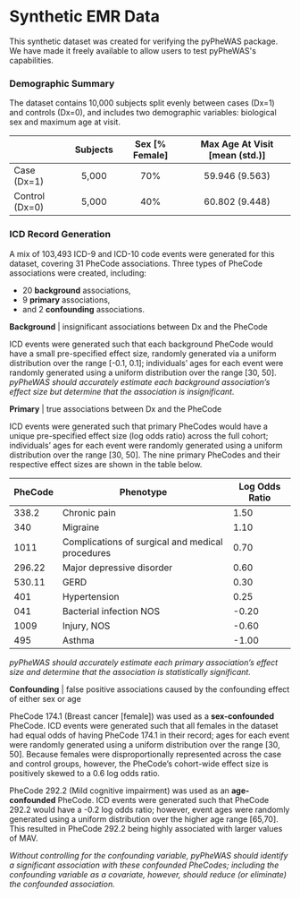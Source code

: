 # Synthetic EMR Data

This synthetic dataset was created for verifying the pyPheWAS package. We have made it freely available to allow users to test pyPheWAS's capabilities.

### Demographic Summary

The dataset contains 10,000 subjects split evenly between cases (Dx=1)
and controls (Dx=0), and includes two demographic variables: biological
sex and maximum age at visit.

|                | Subjects | Sex [% Female] | Max Age At Visit [mean (std.)] |
| -------------- |:-------: | :------------: | :----------------------------: |
| Case (Dx=1)    | 5,000    | 70%            | 59.946 (9.563)                 |
| Control (Dx=0) | 5,000    | 40%            | 60.802 (9.448)                 |

### ICD Record Generation
A mix of 103,493 ICD-9 and ICD-10 code events were generated for this dataset,
covering 31 PheCode associations. Three types of PheCode associations were created, including:
* 20 **background** associations,
* 9 **primary** associations,
* and 2 **confounding** associations.

**Background** | insignificant associations between Dx and the PheCode

ICD events were generated such that each background PheCode would have a small pre-specified effect size, randomly generated via a uniform distribution over the range [-0.1, 0.1]; individuals’ ages for each event were randomly generated using a uniform distribution over the range [30, 50]. *pyPheWAS should accurately estimate each background association’s effect size but determine that the association is insignificant.*

**Primary** | true associations between Dx and the PheCode

ICD events were generated such that primary PheCodes would have a unique pre-specified effect size (log odds ratio) across the full cohort; individuals’ ages for each event were randomly generated using a uniform distribution over the range [30, 50]. The nine primary PheCodes and their respective effect
sizes are shown in the table below.

| PheCode | Phenotype                                        | Log Odds Ratio |
| ------- |------------------------------------------------- | -------------- |
| 338.2   | Chronic pain                                     | 1.50           |
| 340     | Migraine                                         | 1.10           |
| 1011    | Complications of surgical and medical procedures | 0.70           |
| 296.22  | Major depressive disorder                        | 0.60           |
| 530.11  | GERD                                             | 0.30           |
| 401     | Hypertension                                     | 0.25           |
| 041     | Bacterial infection NOS                          | -0.20          |
| 1009    | Injury, NOS                                      | -0.60          |
| 495     | Asthma                                           | -1.00          |

*pyPheWAS should accurately estimate each primary association’s effect size and determine that the association is statistically significant.*


**Confounding** | false positive associations caused by the confounding effect of either sex or age

PheCode 174.1 (Breast cancer [female]) was used as a **sex-confounded** PheCode. ICD events were generated such that all females in the dataset had equal odds of having PheCode 174.1 in their record; ages for each event were randomly generated using a uniform distribution over the range [30, 50]. Because females were disproportionally represented across the case and control groups, however, the PheCode’s cohort-wide effect size is positively skewed to a 0.6 log odds ratio.

PheCode 292.2 (Mild cognitive impairment) was used as an **age-confounded** PheCode. ICD events were generated such that PheCode 292.2 would have a -0.2 log odds ratio; however, event ages were randomly generated using a uniform distribution over the higher age range [65,70]. This resulted in PheCode 292.2 being highly associated with larger values of MAV.

*Without controlling for the confounding variable, pyPheWAS should identify a significant association with these confounded PheCodes; including the confounding variable as a covariate, however, should reduce (or eliminate) the confounded association.*
